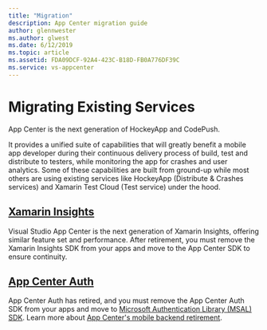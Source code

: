 ```yaml
---
title: "Migration"
description: App Center migration guide
author: glennwester
ms.author: glwest
ms.date: 6/12/2019
ms.topic: article
ms.assetid: FDA09DCF-92A4-423C-B18D-FB0A776DF39C
ms.service: vs-appcenter
---
```


# Migrating Existing Services

App Center is the next generation of HockeyApp and CodePush.

It provides a unified suite of capabilities that will greatly benefit a mobile app developer during their continuous delivery process of build, test and distribute to testers, while monitoring the app for crashes and user analytics. Some of these capabilities are built from ground-up while most others are using existing services like HockeyApp (Distribute & Crashes services) and Xamarin Test Cloud (Test service) under the hood.

<!-- ## [Microsoft CodePush](~/migration/codepush/index.md) Ian Geoghegan placeholder -->

## [Xamarin Insights](~/migration/xamarin-insights/index.md)

Visual Studio App Center is the next generation of Xamarin Insights, offering similar feature set and performance. After retirement, you must remove the Xamarin Insights SDK from your apps and move to the App Center SDK to ensure continuity.

## [App Center Auth](~/migration/auth/index.md)

App Center Auth has retired, and you must remove the App Center Auth SDK from your apps and move to [Microsoft Authentication Library (MSAL) SDK](https://docs.microsoft.com/azure/active-directory/develop/msal-overview). Learn more about [App Center's mobile backend retirement](https://aka.ms/MBaaS-retirement-blog-post). 